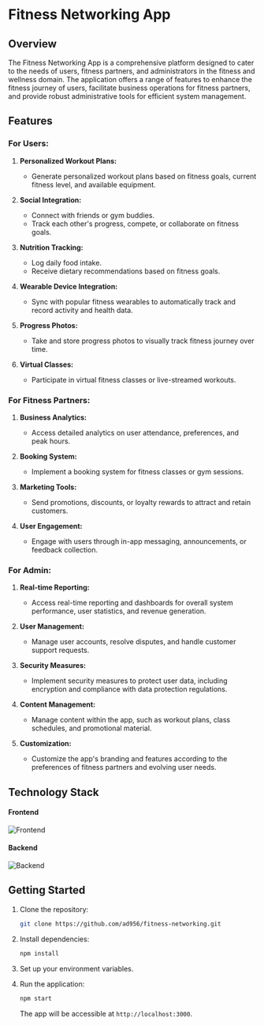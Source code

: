 # Fitness Networking App

## Overview

The Fitness Networking App is a comprehensive platform designed to cater to the needs of users, fitness partners, and administrators in the fitness and wellness domain. The application offers a range of features to enhance the fitness journey of users, facilitate business operations for fitness partners, and provide robust administrative tools for efficient system management.

## Features

### For Users:

1. **Personalized Workout Plans:**

   - Generate personalized workout plans based on fitness goals, current fitness level, and available equipment.

2. **Social Integration:**

   - Connect with friends or gym buddies.
   - Track each other's progress, compete, or collaborate on fitness goals.

3. **Nutrition Tracking:**

   - Log daily food intake.
   - Receive dietary recommendations based on fitness goals.

4. **Wearable Device Integration:**

   - Sync with popular fitness wearables to automatically track and record activity and health data.

5. **Progress Photos:**

   - Take and store progress photos to visually track fitness journey over time.

6. **Virtual Classes:**
   - Participate in virtual fitness classes or live-streamed workouts.

### For Fitness Partners:

1. **Business Analytics:**

   - Access detailed analytics on user attendance, preferences, and peak hours.

2. **Booking System:**

   - Implement a booking system for fitness classes or gym sessions.

3. **Marketing Tools:**

   - Send promotions, discounts, or loyalty rewards to attract and retain customers.

4. **User Engagement:**
   - Engage with users through in-app messaging, announcements, or feedback collection.

### For Admin:

1. **Real-time Reporting:**

   - Access real-time reporting and dashboards for overall system performance, user statistics, and revenue generation.

2. **User Management:**

   - Manage user accounts, resolve disputes, and handle customer support requests.

3. **Security Measures:**

   - Implement security measures to protect user data, including encryption and compliance with data protection regulations.

4. **Content Management:**

   - Manage content within the app, such as workout plans, class schedules, and promotional material.

5. **Customization:**

   - Customize the app's branding and features according to the preferences of fitness partners and evolving user needs.

## Technology Stack

#### Frontend

![Frontend](https://skillicons.dev/icons?i=react,tailwindcss,redux,&perline=10&theme=dark)

#### Backend

![Backend](https://skillicons.dev/icons?i=nodejs,expressjs,mysql&perline=10&theme=dark)

## Getting Started

1. Clone the repository:

   ```bash
   git clone https://github.com/ad956/fitness-networking.git
   ```

2. Install dependencies:

   ```bash
   npm install
   ```

3. Set up your environment variables.

4. Run the application:

   ```bash
   npm start
   ```

   The app will be accessible at `http://localhost:3000`.
